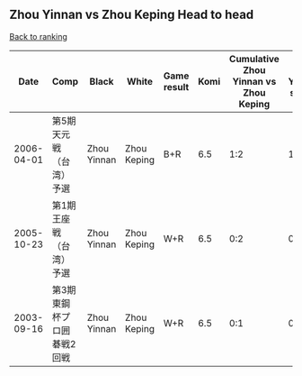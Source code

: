 ## Zhou Yinnan vs Zhou Keping Head to head

[Back to ranking](../../index.md)




| **Date** | **Comp** | **Black** | **White** | **Game result** | **Komi** | **Cumulative Zhou Yinnan vs Zhou Keping** | **Zhou Yinnan streak** | **Zhou Keping streak** | 
| --- | --- | --- | --- | --- | --- | --- | --- | --- |
| 2006-04-01 | 第5期天元戦（台湾）予選 | Zhou Yinnan | Zhou Keping | B+R | 6.5 | 1:2 | 1 | 0 | 
| 2005-10-23 | 第1期王座戦（台湾）予選 | Zhou Yinnan | Zhou Keping | W+R | 6.5 | 0:2 | 0 | 2 | 
| 2003-09-16 | 第3期東鋼杯プロ囲碁戦2回戦 | Zhou Yinnan | Zhou Keping | W+R | 6.5 | 0:1 | 0 | 1 |




